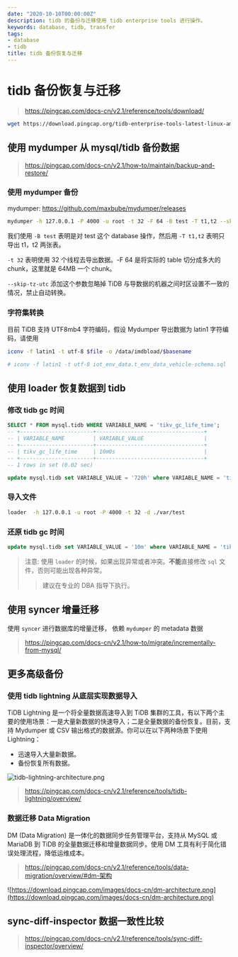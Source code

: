 ```yaml
---
date: "2020-10-10T00:00:00Z"
description: tidb 的备份与迁移使用 tidb enterprise tools 进行操作。
keywords: database, tidb, transfer
tags:
- database
- tidb
title: tidb 备份恢复与迁移
---
```


# tidb 备份恢复与迁移

> https://pingcap.com/docs-cn/v2.1/reference/tools/download/

```bash
wget https://download.pingcap.org/tidb-enterprise-tools-latest-linux-amd64.tar.gz
```

## 使用 mydumper 从 mysql/tidb 备份数据

> https://pingcap.com/docs-cn/v2.1/how-to/maintain/backup-and-restore/

### 使用 mydumper 备份

mydumper: https://github.com/maxbube/mydumper/releases

```bash
mydumper -h 127.0.0.1 -P 4000 -u root -t 32 -F 64 -B test -T t1,t2 --skip-tz-utc -o ./var/test
```

我们使用 `-B test` 表明是对 test 这个 database 操作，然后用 `-T t1,t2` 表明只导出 t1，t2 两张表。

`-t 32` 表明使用 32 个线程去导出数据。-F 64 是将实际的 table 切分成多大的 chunk，这里就是 64MB 一个 chunk。

`--skip-tz-utc` 添加这个参数忽略掉 TiDB 与导数据的机器之间时区设置不一致的情况，禁止自动转换。


### 字符集转换

目前 TiDB 支持 UTF8mb4 字符编码，假设 Mydumper 导出数据为 latin1 字符编码，请使用

```bash
iconv -f latin1 -t utf-8 $file -o /data/imdbload/$basename

# iconv -f latin1 -t utf-8 iot_env_data.t_env_data_vehicle-schema.sql  -o /data1/iot_mysql_2_tidb/iot_env_data-by-mydump--utf8/iot_env_data.t_env_data_vehicle-schema.sql

```

## 使用 loader 恢复数据到 tidb

### 修改 tidb gc 时间

```sql
SELECT * FROM mysql.tidb WHERE VARIABLE_NAME = 'tikv_gc_life_time';
-- +-----------------------+----------------------------------+
-- | VARIABLE_NAME         | VARIABLE_VALUE                   |
-- +-----------------------+----------------------------------+
-- | tikv_gc_life_time     | 10m0s                            |
-- +-----------------------+----------------------------------+
-- 1 rows in set (0.02 sec)

update mysql.tidb set VARIABLE_VALUE = '720h' where VARIABLE_NAME = 'tikv_gc_life_time';

```

### 导入文件
```bash
loader  -h 127.0.0.1 -u root -P 4000 -t 32 -d ./var/test
```

### 还原 tidb gc 时间

```sql
update mysql.tidb set VARIABLE_VALUE = '10m' where VARIABLE_NAME = 'tikv_gc_life_time';
```

> 注意: 使用 `loader` 的时候，如果出现异常或者冲突。**不能**直接修改 `sql` 文件，否则可能出现各种异常。
>> 建议在专业的 DBA 指导下执行。


## 使用 syncer 增量迁移

使用 `syncer` 进行数据库的增量迁移， 依赖 `mydumper` 的 metadata 数据

> https://pingcap.com/docs-cn/v2.1/how-to/migrate/incrementally-from-mysql/


## 更多高级备份

### 使用 tidb lightning 从底层实现数据导入

TiDB Lightning 是一个将全量数据高速导入到 TiDB 集群的工具，有以下两个主要的使用场景：一是大量新数据的快速导入；二是全量数据的备份恢复。目前，支持 Mydumper 或 CSV 输出格式的数据源。你可以在以下两种场景下使用 Lightning：

+ 迅速导入大量新数据。
+ 备份恢复所有数据。

![tidb-lightning-architecture.png](https://download.pingcap.com/images/docs-cn/tidb-lightning-architecture.png)

> https://pingcap.com/docs-cn/v2.1/reference/tools/tidb-lightning/overview/

### 数据迁移 Data Migration 

DM (Data Migration) 是一体化的数据同步任务管理平台，支持从 MySQL 或 MariaDB 到 TiDB 的全量数据迁移和增量数据同步。使用 DM 工具有利于简化错误处理流程，降低运维成本。

> https://pingcap.com/docs-cn/v2.1/reference/tools/data-migration/overview/#dm-架构

![https://download.pingcap.com/images/docs-cn/dm-architecture.png](https://download.pingcap.com/images/docs-cn/dm-architecture.png)

## sync-diff-inspector 数据一致性比较

> https://pingcap.com/docs-cn/v2.1/reference/tools/sync-diff-inspector/overview/


